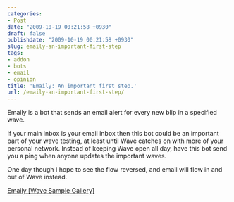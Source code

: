 ```yaml
---
categories:
- Post
date: "2009-10-19 00:21:58 +0930"
draft: false
publishdate: "2009-10-19 00:21:58 +0930"
slug: emaily-an-important-first-step
tags:
- addon
- bots
- email
- opinion
title: 'Emaily: An important first step.'
url: /emaily-an-important-first-step/
---
```

Emaily is a bot that sends an email alert for every new blip in a
specified wave.

If your main inbox is your email inbox then this bot could be an
important part of your wave testing, at least until Wave catches on with
more of your personal network. Instead of keeping Wave open all day,
have this bot send you a ping when anyone updates the important waves.

One day though I hope to see the flow reversed, and email will flow in
and out of Wave instead.

[Emaily \[Wave Sample
Gallery\]](http://wave-samples-gallery.appspot.com/about_app?app_id=46003)